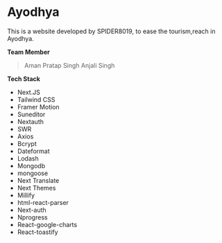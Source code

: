 # Ayodhya

This is a website developed by SPIDER8019, to ease the tourism,reach in Ayodhya.

**Team Member**

>Aman Pratap Singh
>Anjali Singh

**Tech Stack**

* Next.JS
* Tailwind CSS
* Framer Motion
* Suneditor
* Nextauth
* SWR
* Axios
* Bcrypt
* Dateformat
* Lodash
* Mongodb
* mongoose
* Next Translate
* Next Themes
* Millify
* html-react-parser
* Next-auth
* Nprogress
* React-google-charts
* React-toastify
